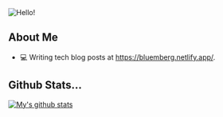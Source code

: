 <img src="https://raw.githubusercontent.com/nitchell/nitchell/master/header.png" alt="Hello!">

## About Me
- 💻 Writing tech blog posts at https://bluemberg.netlify.app/. 


## Github Stats…
  [![My's github stats](https://github-readme-stats.vercel.app/api?username=nitchell&count_private=true&show_icons=true&theme=dracula)](https://github.com/nitchell/github-readme-stats)
